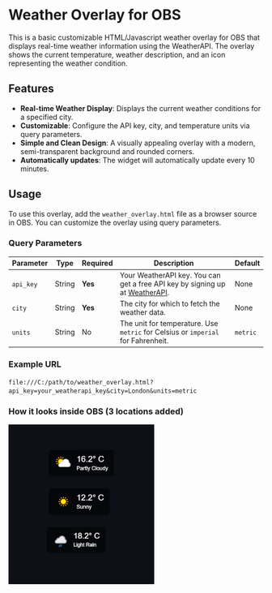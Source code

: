 # Weather Overlay for OBS

This is a basic customizable HTML/Javascript weather overlay for OBS that displays real-time weather information using the WeatherAPI. The overlay shows the current temperature, weather description, and an icon representing the weather condition.

## Features

- **Real-time Weather Display**: Displays the current weather conditions for a specified city.
- **Customizable**: Configure the API key, city, and temperature units via query parameters.
- **Simple and Clean Design**: A visually appealing overlay with a modern, semi-transparent background and rounded corners.
- **Automatically updates**: The widget will automatically update every 10 minutes.

## Usage

To use this overlay, add the `weather_overlay.html` file as a browser source in OBS. You can customize the overlay using query parameters.

### Query Parameters

| Parameter | Type   | Required | Description                                                                                  | Default  |
|-----------|--------|----------|----------------------------------------------------------------------------------------------|----------|
| `api_key` | String | **Yes**  | Your WeatherAPI key. You can get a free API key by signing up at [WeatherAPI](https://www.weatherapi.com/). | None     |
| `city`    | String | **Yes**  | The city for which to fetch the weather data.                                                 | None     |
| `units`   | String | No       | The unit for temperature. Use `metric` for Celsius or `imperial` for Fahrenheit.              | `metric` |

### Example URL
`file:///C:/path/to/weather_overlay.html?api_key=your_weatherapi_key&city=London&units=metric`

### How it looks inside OBS (3 locations added)
![Alt text](weather.png)

